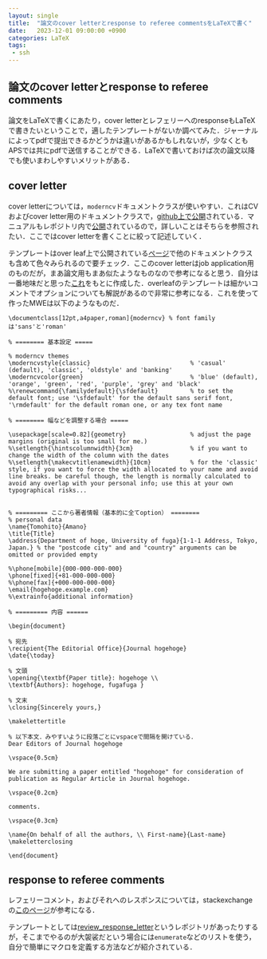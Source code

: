```yaml
---
layout: single
title:  "論文のcover letterとresponse to referee commentsをLaTeXで書く"
date:   2023-12-01 09:00:00 +0900
categories: LaTeX
tags:
 - ssh
---
```


## 論文のcover letterとresponse to referee comments

論文をLaTeXで書くにあたり，cover letterとレフェリーへのresponseもLaTeXで書きたいということで，適したテンプレートがないか調べてみた．ジャーナルによってpdfで提出できるかどうかは違いがあるかもしれないが，少なくともAPSでは共にpdfで送信することができる．LaTeXで書いておけば次の論文以降でも使いまわしやすいメリットがある．

## cover letter

cover letterについては，`moderncv`ドキュメントクラスが使いやすい．これはCVおよびcover letter用のドキュメントクラスで，[github上で公開](https://github.com/moderncv)されている．マニュアルもレポジトリ内で[公開](https://github.com/moderncv/moderncv/blob/master/manual/moderncv_userguide.pdf)されているので，詳しいことはそちらを参照されたい．ここではcover letterを書くことに絞って記述していく．

テンプレートはover leaf上で公開されている[ページ](https://www.overleaf.com/gallery/tagged/cover-letter)で他のドキュメントクラスも含めて色々みられるので要チェック．ここのcover letterはjob application用のものだが，まあ論文用もまあ似たようなものなので参考になると思う．自分は一番地味だと思った[これ](https://www.overleaf.com/latex/templates/carta-de-motivacion-slash-presentacion/bwxpnywmjksk)をもとに作成した．overleafのテンプレートは細かいコメントでオプションについても解説があるので非常に参考になる．これを使って作ったMWEは以下のようなものだ．

```
\documentclass[12pt,a4paper,roman]{moderncv} % font familyは'sans'と'roman'

% ======== 基本設定 =====

% moderncv themes
\moderncvstyle{classic}                            % 'casual' (default), 'classic', 'oldstyle' and 'banking'
\moderncvcolor{green}                              % 'blue' (default), 'orange', 'green', 'red', 'purple', 'grey' and 'black'
%\renewcommand{\familydefault}{\sfdefault}         % to set the default font; use '\sfdefault' for the default sans serif font, '\rmdefault' for the default roman one, or any tex font name

% ======== 幅などを調整する場合 =====

\usepackage[scale=0.82]{geometry}                  % adjust the page margins (original is too small for me.)
%\setlength{\hintscolumnwidth}{3cm}                % if you want to change the width of the column with the dates
%\setlength{\makecvtitlenamewidth}{10cm}           % for the 'classic' style, if you want to force the width allocated to your name and avoid line breaks. be careful though, the length is normally calculated to avoid any overlap with your personal info; use this at your own typographical risks...


% ========= ここから著者情報（基本的に全てoption） ========
% personal data
\name{Tomohito}{Amano}
\title{Title}
\address{Department of hoge, University of fuga}{1-1-1 Address, Tokyo, Japan.} % the "postcode city" and and "country" arguments can be omitted or provided empty

%\phone[mobile]{000-000-000-000}
\phone[fixed]{+81-000-000-000}
%\phone[fax]{+000-000-000-000}
\email{hogehoge.example.com}
%\extrainfo{additional information}

% ========= 内容 ======

\begin{document}

% 宛先
\recipient{The Editorial Office}{Journal hogehoge}
\date{\today}

% 文頭
\opening{\textbf{Paper title}: hogehoge \\
\textbf{Authors}: hogehoge, fugafuga }

% 文末
\closing{Sincerely yours,}

\makelettertitle

% 以下本文．みやすいように段落ごとにvspaceで間隔を開けている．
Dear Editors of Journal hogehoge

\vspace{0.5cm}

We are submitting a paper entitled "hogehoge" for consideration of publication as Regular Article in Journal hogehoge.

\vspace{0.2cm}

comments.

\vspace{0.3cm}

\name{On behalf of all the authors, \\ First-name}{Last-name}
\makeletterclosing

\end{document}
```


## response to referee comments

レフェリーコメント，およびそれへのレスポンスについては，stackexchangeの[このページ](https://tex.stackexchange.com/questions/2317/latex-style-or-macro-for-detailed-response-to-referee-report)が参考になる．

テンプレートとしては[review_response_letter](https://github.com/mschroen/review_response_letter)というレポジトリがあったりするが，そこまでやるのが大袈裟だという場合には`enumerate`などのリストを使う，自分で簡単にマクロを定義する方法などが紹介されている．



